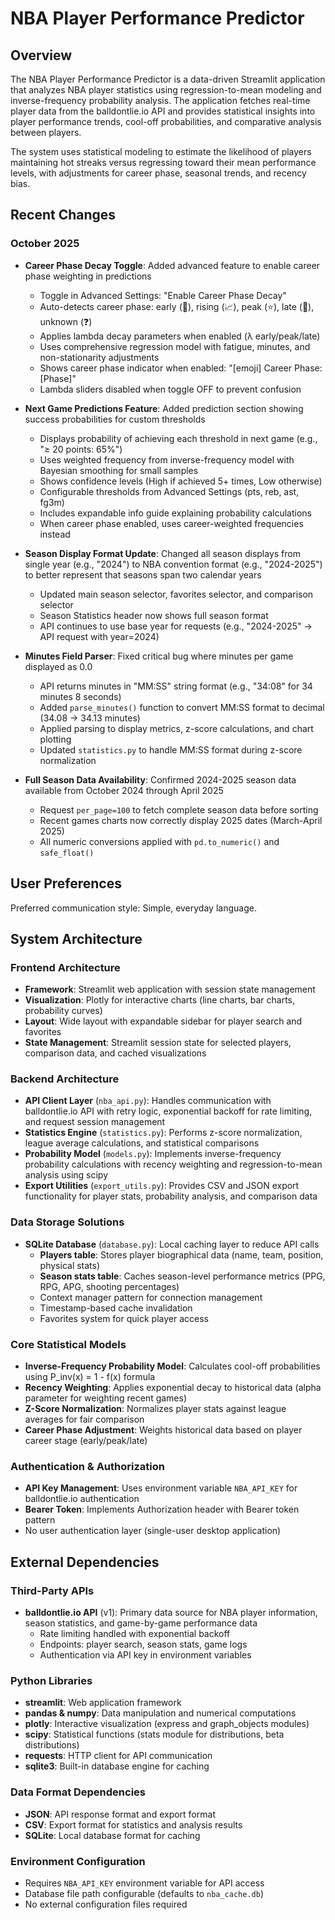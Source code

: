 # NBA Player Performance Predictor

## Overview

The NBA Player Performance Predictor is a data-driven Streamlit application that analyzes NBA player statistics using regression-to-mean modeling and inverse-frequency probability analysis. The application fetches real-time player data from the balldontlie.io API and provides statistical insights into player performance trends, cool-off probabilities, and comparative analysis between players.

The system uses statistical modeling to estimate the likelihood of players maintaining hot streaks versus regressing toward their mean performance levels, with adjustments for career phase, seasonal trends, and recency bias.

## Recent Changes

### October 2025
- **Career Phase Decay Toggle**: Added advanced feature to enable career phase weighting in predictions
  - Toggle in Advanced Settings: "Enable Career Phase Decay"
  - Auto-detects career phase: early (🌱), rising (📈), peak (⭐), late (🌅), unknown (❓)
  - Applies lambda decay parameters when enabled (λ early/peak/late)
  - Uses comprehensive regression model with fatigue, minutes, and non-stationarity adjustments
  - Shows career phase indicator when enabled: "[emoji] Career Phase: [Phase]"
  - Lambda sliders disabled when toggle OFF to prevent confusion

- **Next Game Predictions Feature**: Added prediction section showing success probabilities for custom thresholds
  - Displays probability of achieving each threshold in next game (e.g., "≥ 20 points: 65%")
  - Uses weighted frequency from inverse-frequency model with Bayesian smoothing for small samples
  - Shows confidence levels (High if achieved 5+ times, Low otherwise)
  - Configurable thresholds from Advanced Settings (pts, reb, ast, fg3m)
  - Includes expandable info guide explaining probability calculations
  - When career phase enabled, uses career-weighted frequencies instead

- **Season Display Format Update**: Changed all season displays from single year (e.g., "2024") to NBA convention format (e.g., "2024-2025") to better represent that seasons span two calendar years
  - Updated main season selector, favorites selector, and comparison selector
  - Season Statistics header now shows full season format
  - API continues to use base year for requests (e.g., "2024-2025" → API request with year=2024)
  
- **Minutes Field Parser**: Fixed critical bug where minutes per game displayed as 0.0
  - API returns minutes in "MM:SS" string format (e.g., "34:08" for 34 minutes 8 seconds)
  - Added `parse_minutes()` function to convert MM:SS format to decimal (34.08 → 34.13 minutes)
  - Applied parsing to display metrics, z-score calculations, and chart plotting
  - Updated `statistics.py` to handle MM:SS format during z-score normalization
  
- **Full Season Data Availability**: Confirmed 2024-2025 season data available from October 2024 through April 2025
  - Request `per_page=100` to fetch complete season data before sorting
  - Recent games charts now correctly display 2025 dates (March-April 2025)
  - All numeric conversions applied with `pd.to_numeric()` and `safe_float()`

## User Preferences

Preferred communication style: Simple, everyday language.

## System Architecture

### Frontend Architecture
- **Framework**: Streamlit web application with session state management
- **Visualization**: Plotly for interactive charts (line charts, bar charts, probability curves)
- **Layout**: Wide layout with expandable sidebar for player search and favorites
- **State Management**: Streamlit session state for selected players, comparison data, and cached visualizations

### Backend Architecture
- **API Client Layer** (`nba_api.py`): Handles communication with balldontlie.io API with retry logic, exponential backoff for rate limiting, and request session management
- **Statistics Engine** (`statistics.py`): Performs z-score normalization, league average calculations, and statistical comparisons
- **Probability Model** (`models.py`): Implements inverse-frequency probability calculations with recency weighting and regression-to-mean analysis using scipy
- **Export Utilities** (`export_utils.py`): Provides CSV and JSON export functionality for player stats, probability analysis, and comparison data

### Data Storage Solutions
- **SQLite Database** (`database.py`): Local caching layer to reduce API calls
  - **Players table**: Stores player biographical data (name, team, position, physical stats)
  - **Season stats table**: Caches season-level performance metrics (PPG, RPG, APG, shooting percentages)
  - Context manager pattern for connection management
  - Timestamp-based cache invalidation
  - Favorites system for quick player access

### Core Statistical Models
- **Inverse-Frequency Probability Model**: Calculates cool-off probabilities using P_inv(x) = 1 - f(x) formula
- **Recency Weighting**: Applies exponential decay to historical data (alpha parameter for weighting recent games)
- **Z-Score Normalization**: Normalizes player stats against league averages for fair comparison
- **Career Phase Adjustment**: Weights historical data based on player career stage (early/peak/late)

### Authentication & Authorization
- **API Key Management**: Uses environment variable `NBA_API_KEY` for balldontlie.io authentication
- **Bearer Token**: Implements Authorization header with Bearer token pattern
- No user authentication layer (single-user desktop application)

## External Dependencies

### Third-Party APIs
- **balldontlie.io API** (v1): Primary data source for NBA player information, season statistics, and game-by-game performance data
  - Rate limiting handled with exponential backoff
  - Endpoints: player search, season stats, game logs
  - Authentication via API key in environment variables

### Python Libraries
- **streamlit**: Web application framework
- **pandas & numpy**: Data manipulation and numerical computations
- **plotly**: Interactive visualization (express and graph_objects modules)
- **scipy**: Statistical functions (stats module for distributions, beta distributions)
- **requests**: HTTP client for API communication
- **sqlite3**: Built-in database engine for caching

### Data Format Dependencies
- **JSON**: API response format and export format
- **CSV**: Export format for statistics and analysis results
- **SQLite**: Local database format for caching

### Environment Configuration
- Requires `NBA_API_KEY` environment variable for API access
- Database file path configurable (defaults to `nba_cache.db`)
- No external configuration files required